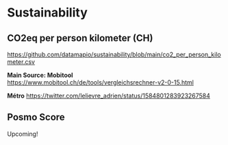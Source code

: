 # Sustainability

## CO2eq per person kilometer (CH)
https://github.com/datamapio/sustainability/blob/main/co2_per_person_kilometer.csv

**Main Source: Mobitool**            
https://www.mobitool.ch/de/tools/vergleichsrechner-v2-0-15.html

**Métro**
https://twitter.com/lelievre_adrien/status/1584801283923267584
     

## Posmo Score
Upcoming!
